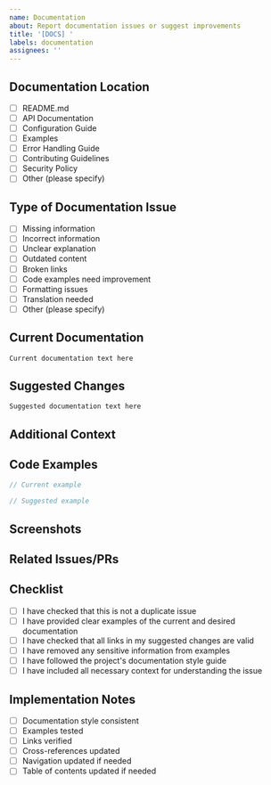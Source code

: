 ```yaml
---
name: Documentation
about: Report documentation issues or suggest improvements
title: '[DOCS] '
labels: documentation
assignees: ''
---
```


## Documentation Location

<!-- Specify which documentation needs to be updated -->

- [ ] README.md
- [ ] API Documentation
- [ ] Configuration Guide
- [ ] Examples
- [ ] Error Handling Guide
- [ ] Contributing Guidelines
- [ ] Security Policy
- [ ] Other (please specify)

## Type of Documentation Issue

- [ ] Missing information
- [ ] Incorrect information
- [ ] Unclear explanation
- [ ] Outdated content
- [ ] Broken links
- [ ] Code examples need improvement
- [ ] Formatting issues
- [ ] Translation needed
- [ ] Other (please specify)

## Current Documentation

<!-- If applicable, quote the current documentation -->

```markdown
Current documentation text here
```

## Suggested Changes

<!-- Describe what needs to be changed or added -->

```markdown
Suggested documentation text here
```

## Additional Context

<!-- Add any additional context about the documentation issue -->

## Code Examples

<!-- If suggesting changes to code examples, provide them here -->

```typescript
// Current example
```

```typescript
// Suggested example
```

## Screenshots

<!-- If applicable, add screenshots to help explain the issue -->

## Related Issues/PRs

<!-- Link to related issues or pull requests -->

## Checklist

- [ ] I have checked that this is not a duplicate issue
- [ ] I have provided clear examples of the current and desired documentation
- [ ] I have checked that all links in my suggested changes are valid
- [ ] I have removed any sensitive information from examples
- [ ] I have followed the project's documentation style guide
- [ ] I have included all necessary context for understanding the issue

## Implementation Notes

<!-- For maintainers -->

- [ ] Documentation style consistent
- [ ] Examples tested
- [ ] Links verified
- [ ] Cross-references updated
- [ ] Navigation updated if needed
- [ ] Table of contents updated if needed
